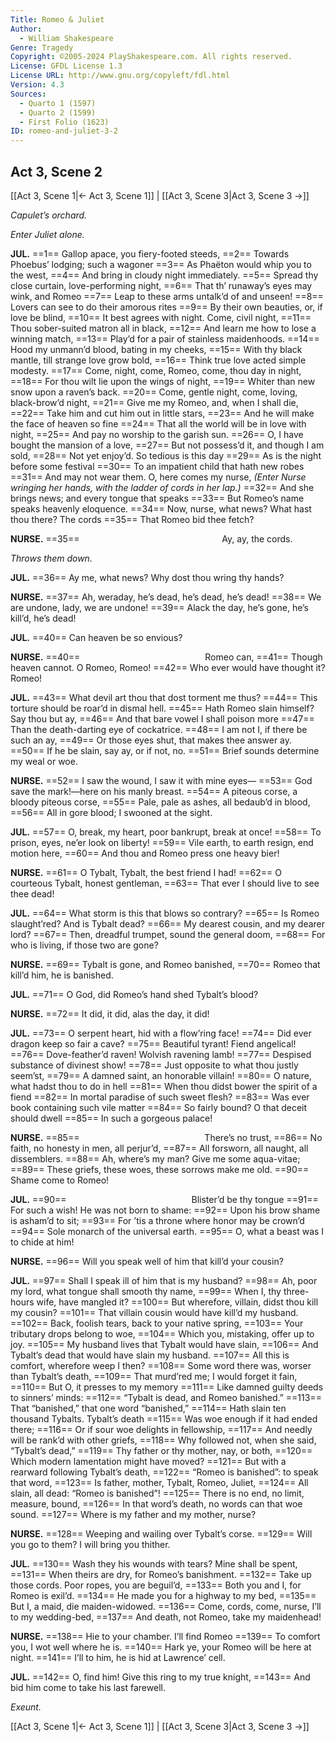 ```yaml
---
Title: Romeo & Juliet
Author: 
  - William Shakespeare
Genre: Tragedy
Copyright: ©2005-2024 PlayShakespeare.com. All rights reserved.
License: GFDL License 1.3
License URL: http://www.gnu.org/copyleft/fdl.html
Version: 4.3
Sources:
  - Quarto 1 (1597)
  - Quarto 2 (1599)
  - First Folio (1623)
ID: romeo-and-juliet-3-2
---
```


## Act 3, Scene 2
[[Act 3, Scene 1|← Act 3, Scene 1]] | [[Act 3, Scene 3|Act 3, Scene 3 →]]

*Capulet’s orchard.*

*Enter Juliet alone.*

**JUL.**
==1== Gallop apace, you fiery-footed steeds,
==2== Towards Phoebus’ lodging; such a wagoner
==3== As Phaëton would whip you to the west,
==4== And bring in cloudy night immediately.
==5== Spread thy close curtain, love-performing night,
==6== That th’ runaway’s eyes may wink, and Romeo
==7== Leap to these arms untalk’d of and unseen!
==8== Lovers can see to do their amorous rites
==9== By their own beauties, or, if love be blind,
==10== It best agrees with night. Come, civil night,
==11== Thou sober-suited matron all in black,
==12== And learn me how to lose a winning match,
==13== Play’d for a pair of stainless maidenhoods.
==14== Hood my unmann’d blood, bating in my cheeks,
==15== With thy black mantle, till strange love grow bold,
==16== Think true love acted simple modesty.
==17== Come, night, come, Romeo, come, thou day in night,
==18== For thou wilt lie upon the wings of night,
==19== Whiter than new snow upon a raven’s back.
==20== Come, gentle night, come, loving, black-brow’d night,
==21== Give me my Romeo, and, when I shall die,
==22== Take him and cut him out in little stars,
==23== And he will make the face of heaven so fine
==24== That all the world will be in love with night,
==25== And pay no worship to the garish sun.
==26== O, I have bought the mansion of a love,
==27== But not possess’d it, and though I am sold,
==28== Not yet enjoy’d. So tedious is this day
==29== As is the night before some festival
==30== To an impatient child that hath new robes
==31== And may not wear them. O, here comes my nurse,
*(Enter Nurse wringing her hands, with the ladder of cords in her lap.)*
==32== And she brings news; and every tongue that speaks
==33== But Romeo’s name speaks heavenly eloquence.
==34== Now, nurse, what news? What hast thou there? The cords
==35== That Romeo bid thee fetch?

**NURSE.**
==35==                 Ay, ay, the cords.

*Throws them down.*

**JUL.**
==36== Ay me, what news? Why dost thou wring thy hands?

**NURSE.**
==37== Ah, weraday, he’s dead, he’s dead, he’s dead!
==38== We are undone, lady, we are undone!
==39== Alack the day, he’s gone, he’s kill’d, he’s dead!

**JUL.**
==40== Can heaven be so envious?

**NURSE.**
==40==               Romeo can,
==41== Though heaven cannot. O Romeo, Romeo!
==42== Who ever would have thought it? Romeo!

**JUL.**
==43== What devil art thou that dost torment me thus?
==44== This torture should be roar’d in dismal hell.
==45== Hath Romeo slain himself? Say thou but ay,
==46== And that bare vowel I shall poison more
==47== Than the death-darting eye of cockatrice.
==48== I am not I, if there be such an ay,
==49== Or those eyes shut, that makes thee answer ay.
==50== If he be slain, say ay, or if not, no.
==51== Brief sounds determine my weal or woe.

**NURSE.**
==52== I saw the wound, I saw it with mine eyes⁠—
==53== God save the mark!—here on his manly breast.
==54== A piteous corse, a bloody piteous corse,
==55== Pale, pale as ashes, all bedaub’d in blood,
==56== All in gore blood; I swooned at the sight.

**JUL.**
==57== O, break, my heart, poor bankrupt, break at once!
==58== To prison, eyes, ne’er look on liberty!
==59== Vile earth, to earth resign, end motion here,
==60== And thou and Romeo press one heavy bier!

**NURSE.**
==61== O Tybalt, Tybalt, the best friend I had!
==62== O courteous Tybalt, honest gentleman,
==63== That ever I should live to see thee dead!

**JUL.**
==64== What storm is this that blows so contrary?
==65== Is Romeo slaught’red? And is Tybalt dead?
==66== My dearest cousin, and my dearer lord?
==67== Then, dreadful trumpet, sound the general doom,
==68== For who is living, if those two are gone?

**NURSE.**
==69== Tybalt is gone, and Romeo banished,
==70== Romeo that kill’d him, he is banished.

**JUL.**
==71== O God, did Romeo’s hand shed Tybalt’s blood?

**NURSE.**
==72== It did, it did, alas the day, it did!

**JUL.**
==73== O serpent heart, hid with a flow’ring face!
==74== Did ever dragon keep so fair a cave?
==75== Beautiful tyrant! Fiend angelical!
==76== Dove-feather’d raven! Wolvish ravening lamb!
==77== Despised substance of divinest show!
==78== Just opposite to what thou justly seem’st,
==79== A damned saint, an honorable villain!
==80== O nature, what hadst thou to do in hell
==81== When thou didst bower the spirit of a fiend
==82== In mortal paradise of such sweet flesh?
==83== Was ever book containing such vile matter
==84== So fairly bound? O that deceit should dwell
==85== In such a gorgeous palace!

**NURSE.**
==85==               There’s no trust,
==86== No faith, no honesty in men, all perjur’d,
==87== All forsworn, all naught, all dissemblers.
==88== Ah, where’s my man? Give me some aqua-vitae;
==89== These griefs, these woes, these sorrows make me old.
==90== Shame come to Romeo!

**JUL.**
==90==               Blister’d be thy tongue
==91== For such a wish! He was not born to shame:
==92== Upon his brow shame is asham’d to sit;
==93== For ’tis a throne where honor may be crown’d
==94== Sole monarch of the universal earth.
==95== O, what a beast was I to chide at him!

**NURSE.**
==96== Will you speak well of him that kill’d your cousin?

**JUL.**
==97== Shall I speak ill of him that is my husband?
==98== Ah, poor my lord, what tongue shall smooth thy name,
==99== When I, thy three-hours wife, have mangled it?
==100== But wherefore, villain, didst thou kill my cousin?
==101== That villain cousin would have kill’d my husband.
==102== Back, foolish tears, back to your native spring,
==103== Your tributary drops belong to woe,
==104== Which you, mistaking, offer up to joy.
==105== My husband lives that Tybalt would have slain,
==106== And Tybalt’s dead that would have slain my husband.
==107== All this is comfort, wherefore weep I then?
==108== Some word there was, worser than Tybalt’s death,
==109== That murd’red me; I would forget it fain,
==110== But O, it presses to my memory
==111== Like damned guilty deeds to sinners’ minds:
==112== “Tybalt is dead, and Romeo banished.”
==113== That “banished,” that one word “banished,”
==114== Hath slain ten thousand Tybalts. Tybalt’s death
==115== Was woe enough if it had ended there;
==116== Or if sour woe delights in fellowship,
==117== And needly will be rank’d with other griefs,
==118== Why followed not, when she said, “Tybalt’s dead,”
==119== Thy father or thy mother, nay, or both,
==120== Which modern lamentation might have moved?
==121== But with a rearward following Tybalt’s death,
==122== “Romeo is banished”: to speak that word,
==123== Is father, mother, Tybalt, Romeo, Juliet,
==124== All slain, all dead: “Romeo is banished”!
==125== There is no end, no limit, measure, bound,
==126== In that word’s death, no words can that woe sound.
==127== Where is my father and my mother, nurse?

**NURSE.**
==128== Weeping and wailing over Tybalt’s corse.
==129== Will you go to them? I will bring you thither.

**JUL.**
==130== Wash they his wounds with tears? Mine shall be spent,
==131== When theirs are dry, for Romeo’s banishment.
==132== Take up those cords. Poor ropes, you are beguil’d,
==133== Both you and I, for Romeo is exil’d.
==134== He made you for a highway to my bed,
==135== But I, a maid, die maiden-widowed.
==136== Come, cords, come, nurse, I’ll to my wedding-bed,
==137== And death, not Romeo, take my maidenhead!

**NURSE.**
==138== Hie to your chamber. I’ll find Romeo
==139== To comfort you, I wot well where he is.
==140== Hark ye, your Romeo will be here at night.
==141== I’ll to him, he is hid at Lawrence’ cell.

**JUL.**
==142== O, find him! Give this ring to my true knight,
==143== And bid him come to take his last farewell.

*Exeunt.*

[[Act 3, Scene 1|← Act 3, Scene 1]] | [[Act 3, Scene 3|Act 3, Scene 3 →]]